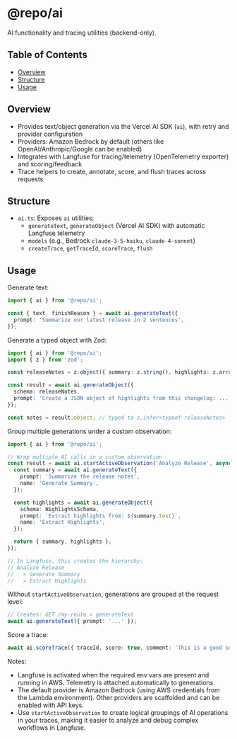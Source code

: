 # @repo/ai

AI functionality and tracing utilities (backend-only).

## Table of Contents

<!-- START doctoc generated TOC please keep comment here to allow auto update -->
<!-- DON'T EDIT THIS SECTION, INSTEAD RE-RUN doctoc TO UPDATE -->

- [Overview](#overview)
- [Structure](#structure)
- [Usage](#usage)

<!-- END doctoc generated TOC please keep comment here to allow auto update -->

## Overview

- Provides text/object generation via the Vercel AI SDK (`ai`), with retry and provider configuration
- Providers: Amazon Bedrock by default (others like OpenAI/Anthropic/Google can be enabled)
- Integrates with Langfuse for tracing/telemetry (OpenTelemetry exporter) and scoring/feedback
- Trace helpers to create, annotate, score, and flush traces across requests

## Structure

- `ai.ts`: Exposes `ai` utilities:
  - `generateText`, `generateObject` (Vercel AI SDK) with automatic Langfuse telemetry
  - `models` (e.g., Bedrock `claude-3-5-haiku`, `claude-4-sonnet`)
  - `createTrace`, `getTraceId`, `scoreTrace`, `flush`

## Usage

Generate text:

```ts
import { ai } from '@repo/ai';

const { text, finishReason } = await ai.generateText({
  prompt: 'Summarize our latest release in 2 sentences',
});
```

Generate a typed object with Zod:

```ts
import { ai } from '@repo/ai';
import { z } from 'zod';

const releaseNotes = z.object({ summary: z.string(), highlights: z.array(z.string()) });

const result = await ai.generateObject({
  schema: releaseNotes,
  prompt: 'Create a JSON object of highlights from this changelog: ...',
});

const notes = result.object; // typed to z.infer<typeof releaseNotes>
```

Group multiple generations under a custom observation:

```ts
import { ai } from '@repo/ai';

// Wrap multiple AI calls in a custom observation
const result = await ai.startActiveObservation('Analyze Release', async () => {
  const summary = await ai.generateText({
    prompt: 'Summarize the release notes',
    name: 'Generate Summary',
  });

  const highlights = await ai.generateObject({
    schema: HighlightsSchema,
    prompt: `Extract highlights from: ${summary.text}`,
    name: 'Extract Highlights',
  });

  return { summary, highlights };
});

// In Langfuse, this creates the hierarchy:
// Analyze Release
//   > Generate Summary
//   > Extract Highlights
```

Without `startActiveObservation`, generations are grouped at the request level:

```ts
// Creates: GET /my-route > generateText
await ai.generateText({ prompt: '...' });
```

Score a trace:

```ts
await ai.scoreTrace({ traceId, score: true, comment: 'This is a good summary!' });
```

Notes:

- Langfuse is activated when the required env vars are present and running in AWS. Telemetry is attached automatically to generations.
- The default provider is Amazon Bedrock (using AWS credentials from the Lambda environment). Other providers are scaffolded and can be enabled with API keys.
- Use `startActiveObservation` to create logical groupings of AI operations in your traces, making it easier to analyze and debug complex workflows in Langfuse.
